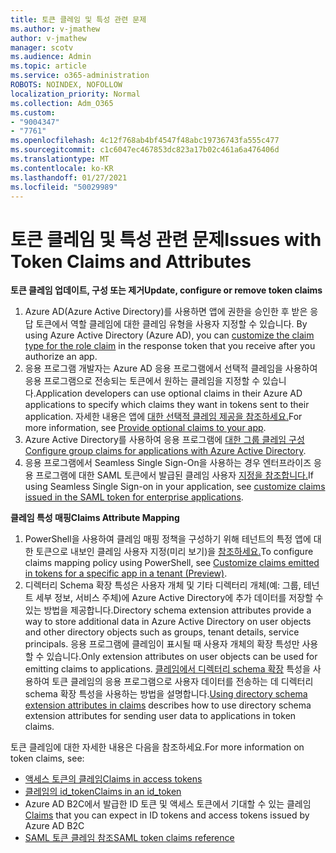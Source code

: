 ```yaml
---
title: 토큰 클레임 및 특성 관련 문제
ms.author: v-jmathew
author: v-jmathew
manager: scotv
ms.audience: Admin
ms.topic: article
ms.service: o365-administration
ROBOTS: NOINDEX, NOFOLLOW
localization_priority: Normal
ms.collection: Adm_O365
ms.custom:
- "9004347"
- "7761"
ms.openlocfilehash: 4c12f768ab4bf4547f48abc19736743fa555c477
ms.sourcegitcommit: c1c6047ec467853dc823a17b02c461a6a476406d
ms.translationtype: MT
ms.contentlocale: ko-KR
ms.lasthandoff: 01/27/2021
ms.locfileid: "50029989"
---
```

# <a name="issues-with-token-claims-and-attributes"></a><span data-ttu-id="cf48d-102">토큰 클레임 및 특성 관련 문제</span><span class="sxs-lookup"><span data-stu-id="cf48d-102">Issues with Token Claims and Attributes</span></span>

<span data-ttu-id="cf48d-103">**토큰 클레임 업데이트, 구성 또는 제거**</span><span class="sxs-lookup"><span data-stu-id="cf48d-103">**Update, configure or remove token claims**</span></span>

1. <span data-ttu-id="cf48d-104">Azure AD(Azure Active Directory)를 사용하면 앱에 권한을 승인한 후 받은 응답 토큰에서 역할 클레임에 대한 클레임 유형을 사용자 지정할 수 있습니다. [](https://docs.microsoft.com/azure/active-directory/develop/active-directory-enterprise-app-role-management)</span><span class="sxs-lookup"><span data-stu-id="cf48d-104">By using Azure Active Directory (Azure AD), you can [customize the claim type for the role claim](https://docs.microsoft.com/azure/active-directory/develop/active-directory-enterprise-app-role-management) in the response token that you receive after you authorize an app.</span></span>
2. <span data-ttu-id="cf48d-105">응용 프로그램 개발자는 Azure AD 응용 프로그램에서 선택적 클레임을 사용하여 응용 프로그램으로 전송되는 토큰에서 원하는 클레임을 지정할 수 있습니다.</span><span class="sxs-lookup"><span data-stu-id="cf48d-105">Application developers can use optional claims in their Azure AD applications to specify which claims they want in tokens sent to their application.</span></span> <span data-ttu-id="cf48d-106">자세한 내용은 앱에 [대한 선택적 클레임 제공을 참조하세요.](https://docs.microsoft.com/azure/active-directory/develop/active-directory-optional-claims)</span><span class="sxs-lookup"><span data-stu-id="cf48d-106">For more information, see [Provide optional claims to your app](https://docs.microsoft.com/azure/active-directory/develop/active-directory-optional-claims).</span></span>
3. <span data-ttu-id="cf48d-107">Azure Active Directory를 사용하여 응용 프로그램에 [대한 그룹 클레임 구성](https://docs.microsoft.com/azure/active-directory/hybrid/how-to-connect-fed-group-claims)</span><span class="sxs-lookup"><span data-stu-id="cf48d-107">[Configure group claims for applications with Azure Active Directory](https://docs.microsoft.com/azure/active-directory/hybrid/how-to-connect-fed-group-claims).</span></span>
4. <span data-ttu-id="cf48d-108">응용 프로그램에서 Seamless Single Sign-On을 사용하는 경우 엔터프라이즈 응용 프로그램에 대한 SAML 토큰에서 발급된 클레임 사용자 [지정을 참조합니다.](https://docs.microsoft.com/azure/active-directory/develop/active-directory-saml-claims-customization)</span><span class="sxs-lookup"><span data-stu-id="cf48d-108">If using Seamless Single Sign-on in your application, see [customize claims issued in the SAML token for enterprise applications](https://docs.microsoft.com/azure/active-directory/develop/active-directory-saml-claims-customization).</span></span>

<span data-ttu-id="cf48d-109">**클레임 특성 매핑**</span><span class="sxs-lookup"><span data-stu-id="cf48d-109">**Claims Attribute Mapping**</span></span>

1. <span data-ttu-id="cf48d-110">PowerShell을 사용하여 클레임 매핑 정책을 구성하기 위해 테넌트의 특정 앱에 대한 토큰으로 내보인 클레임 사용자 지정(미리 보기)을 [참조하세요.](https://docs.microsoft.com/azure/active-directory/develop/active-directory-claims-mapping)</span><span class="sxs-lookup"><span data-stu-id="cf48d-110">To configure claims mapping policy using PowerShell, see [Customize claims emitted in tokens for a specific app in a tenant (Preview)](https://docs.microsoft.com/azure/active-directory/develop/active-directory-claims-mapping).</span></span>
2. <span data-ttu-id="cf48d-111">디렉터리 Schema 확장 특성은 사용자 개체 및 기타 디렉터리 개체(예: 그룹, 테넌트 세부 정보, 서비스 주체)에 Azure Active Directory에 추가 데이터를 저장할 수 있는 방법을 제공합니다.</span><span class="sxs-lookup"><span data-stu-id="cf48d-111">Directory schema extension attributes provide a way to store additional data in Azure Active Directory on user objects and other directory objects such as groups, tenant details, service principals.</span></span> <span data-ttu-id="cf48d-112">응용 프로그램에 클레임이 표시될 때 사용자 개체의 확장 특성만 사용할 수 있습니다.</span><span class="sxs-lookup"><span data-stu-id="cf48d-112">Only extension attributes on user objects can be used for emitting claims to applications.</span></span> <span data-ttu-id="cf48d-113">[클레임에서 디렉터리 schema 확장](https://docs.microsoft.com/azure/active-directory/develop/active-directory-schema-extensions) 특성을 사용하여 토큰 클레임의 응용 프로그램으로 사용자 데이터를 전송하는 데 디렉터리 schema 확장 특성을 사용하는 방법을 설명합니다.</span><span class="sxs-lookup"><span data-stu-id="cf48d-113">[Using directory schema extension attributes in claims](https://docs.microsoft.com/azure/active-directory/develop/active-directory-schema-extensions) describes how to use directory schema extension attributes for sending user data to applications in token claims.</span></span>

<span data-ttu-id="cf48d-114">토큰 클레임에 대한 자세한 내용은 다음을 참조하세요.</span><span class="sxs-lookup"><span data-stu-id="cf48d-114">For more information on token claims, see:</span></span>

- [<span data-ttu-id="cf48d-115">액세스 토큰의 클레임</span><span class="sxs-lookup"><span data-stu-id="cf48d-115">Claims in access tokens</span></span>](https://docs.microsoft.com/azure/active-directory/develop/access-tokens#claims-in-access-tokens)
- [<span data-ttu-id="cf48d-116">클레임의 id_token</span><span class="sxs-lookup"><span data-stu-id="cf48d-116">Claims in an id_token</span></span>](https://docs.microsoft.com/azure/active-directory/develop/id-tokens#claims-in-an-id_token)
- <span data-ttu-id="cf48d-117">[](https://docs.microsoft.com/azure/active-directory-b2c/tokens-overview#claims) Azure AD B2C에서 발급한 ID 토큰 및 액세스 토큰에서 기대할 수 있는 클레임</span><span class="sxs-lookup"><span data-stu-id="cf48d-117">[Claims](https://docs.microsoft.com/azure/active-directory-b2c/tokens-overview#claims) that you can expect in ID tokens and access tokens issued by Azure AD B2C</span></span>
- [<span data-ttu-id="cf48d-118">SAML 토큰 클레임 참조</span><span class="sxs-lookup"><span data-stu-id="cf48d-118">SAML token claims reference</span></span>](https://docs.microsoft.com/azure/active-directory/develop/reference-saml-tokens)
